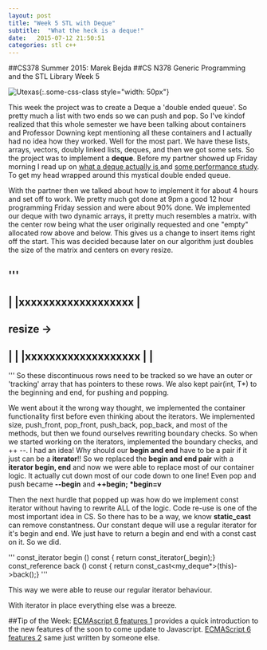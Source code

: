 ```yaml
---
layout: post
title: "Week 5 STL with Deque"
subtitle:  "What the heck is a deque!"
date:   2015-07-12 21:50:51
categories: stl c++ 
---
```


##CS378 Summer 2015: Marek Bejda
##CS N378 Generic Programming and the STL Library Week 5

 ![Utexas](https://www.utexas.edu/sites/default/files/images/Trademarked_Silhouette2.jpg){:.some-css-class style="width: 50px"}

This week the project was to create a Deque a 'double ended queue'. So pretty much a list with two ends so we can push and pop. So I've kindof realized that this whole semester we have been talking about containers and Professor Downing kept mentioning all these containers and I actually had no idea how they worked. Well for the most part. We have these lists, arrays, vectors, doubly linked lists, deques,  and then we got some sets. So the project was to implement a __deque__. Before my partner showed up Friday morning I read up on [what a deque actually is ][deq_what] and [some performance study][deq_per]. To get my head wrapped around this mystical double ended queue. 

With the partner then we talked about how to implement it for about 4 hours and set off to work. We pretty much got done at 9pm a good 12 hour programming Friday session and were about 90% done. We implemented our deque with two dynamic arrays, it pretty much resembles a matrix.
with the center row being what the user originally requested and one "empty" allocated row above and below. This gives us a change to insert items right off the start. This was decided because later on our algorithm just doubles the size of the matrix and centers on every resize. 

'''
--------------------
|
|xxxxxxxxxxxxxxxxxxx
|
--------------------
resize -> 
--------------------
|
|
|xxxxxxxxxxxxxxxxxxx
|
|
--------------------
'''
So these discontinuous rows need to be tracked so we have an outer or 'tracking' array that has pointers to these rows. We also kept pair(int, T*) to the beginning and end, for pushing and popping. 

We went about it the wrong way thought, we implemented the container functionality first before even thinking about the iterators. We implemented size, push_front, pop_front, push_back, pop_back, and most of the methods, but then we found ourselves rewriting boundary checks. So when we started working on the iterators, implemented the boundary checks, and ++ --. I had an idea! Why should our __begin and end__ have to be a pair if it just can be a __iterator__!! So we replaced the __begin and end pair__ with a __iterator begin, end__ and now we were able to replace most of our container logic. It actually cut down most of our code down to one line! Even pop and push became __--begin__ and __++begin; *begin=v__ 

Then the next hurdle that popped up was how do we implement const iterator without having to rewrite ALL of the logic. Code re-use is one of the most important idea in CS.  So there has to be a way, we know __static_cast__ can remove constantness. Our constant deque will use a regular iterator for it's begin and end. We just have to return a begin and end with a const cast on it. So we did. 

'''
	const_iterator begin () const {
            return const_iterator(_begin);}
	 const_reference back () const {
            return const_cast<my_deque*>(this)->back();}
'''

This way we were able to reuse our regular iterator behaviour. 

With iterator in place everything else was a breeze. 



##Tip of the Week:
[ECMAscript 6 features 1][featuresOne] provides a quick introduction to the new features of the soon to come update to Javascript. 
[ECMAScript 6 features 2][featuresTwo] same just written by someone else. 



[featuresTwo]:https://github.com/lukehoban/es6features#classes
[featuresOne]:https://github.com/lukehoban/es6features/blob/master/README.md
[deq_per]: http://www.codeproject.com/Articles/5425/An-In-Depth-Study-of-the-STL-Deque-Container
[deq_code]:http://en.cppreference.com/w/cpp/container/deque
[deq_what]:http://stackoverflow.com/questions/6292332/what-really-is-a-deque-in-stl